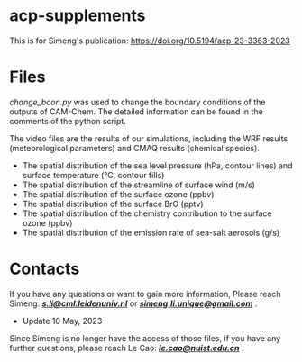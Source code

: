 # acp-supplements
This is for Simeng's publication: https://doi.org/10.5194/acp-23-3363-2023

# Files
*change_bcon.py* was used to change the boundary conditions of the outputs of CAM-Chem. 
The detailed information can be found in the comments of the python script.

The video files are the results of our simulations, including the WRF results (meteorological parameters)
and CMAQ results (chemical species).

* The spatial distribution of the sea level pressure (hPa, contour lines) and surface temperature (&deg;C, contour fills)
* The spatial distribution of the streamline of surface wind (m/s) 
* The spatial distribution of the surface ozone (ppbv)
* The spatial distribution of the surface BrO (pptv)
* The spatial distribution of the chemistry contribution to the surface ozone (ppbv)
* The spatial distribution of the emission rate of sea-salt aerosols (g/s)

# Contacts
If you have any questions or want to gain more information, 
Please reach Simeng: ***s.li@cml.leidenuniv.nl*** or ***simeng.li.unique@gmail.com*** .

- Update 10 May, 2023 

Since Simeng is no longer have the access of those files, if you have any further questions, 
please reach Le Cao: ***le.cao@nuist.edu.cn*** .
